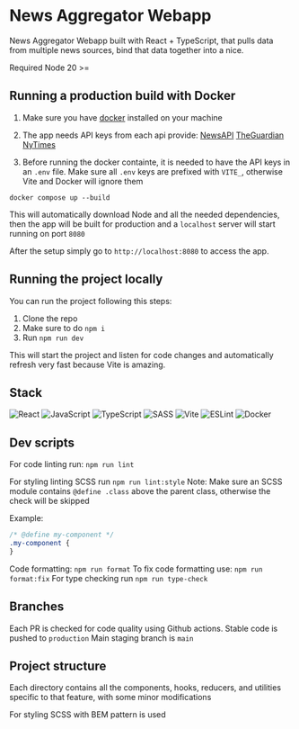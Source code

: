 # News Aggregator Webapp

News Aggregator Webapp built with React + TypeScript, that pulls data from
multiple news sources, bind that data together into a nice.

Required Node 20 >=

## Running a production build with Docker

1. Make sure you have [docker](https://docs.docker.com/) installed on your
   machine
2. The app needs API keys from each api provide:
   [NewsAPI](https://newsapi.org/docs)
   [TheGuardian](https://open-platform.theguardian.com/documentation/)
   [NyTimes](https://developer.nytimes.com/docs/articlesearch-product/1/routes/articlesearch.json/get)

3. Before running the docker containte, it is needed to have the API keys in an
   `.env` file. Make sure all `.env` keys are prefixed with `VITE_`, otherwise
   Vite and Docker will ignore them

```shell
docker compose up --build
```

This will automatically download Node and all the needed dependencies, then the
app will be built for production and a `localhost` server will start running on
port `8080`

After the setup simply go to `http://localhost:8080` to access the app.

## Running the project locally

You can run the project following this steps:

1. Clone the repo
2. Make sure to do `npm i`
3. Run `npm run dev`

This will start the project and listen for code changes and automatically
refresh very fast because Vite is amazing.

## Stack

![React](https://img.shields.io/badge/react-%2320232a.svg?style=for-the-badge&logo=react&logoColor=%2361DAFB)
![JavaScript](https://img.shields.io/badge/javascript-%23323330.svg?style=for-the-badge&logo=javascript&logoColor=%23F7DF1E)
![TypeScript](https://img.shields.io/badge/typescript-%23007ACC.svg?style=for-the-badge&logo=typescript&logoColor=white)
![SASS](https://img.shields.io/badge/SASS-hotpink.svg?style=for-the-badge&logo=SASS&logoColor=white)
![Vite](https://img.shields.io/badge/vite-%23646CFF.svg?style=for-the-badge&logo=vite&logoColor=white)
![ESLint](https://img.shields.io/badge/ESLint-4B3263?style=for-the-badge&logo=eslint&logoColor=white)
![Docker](https://img.shields.io/badge/Docker-4B3263?style=for-the-badge&logo=docker&logoColor=white)

## Dev scripts

For code linting run:
`npm run lint`

For styling linting SCSS run `npm run lint:style`
Note: Make sure an SCSS module contains `@define .class` above the parent class,
otherwise the check will be skipped

Example:

```scss
/* @define my-component */
.my-component {
}
```

Code formatting: `npm run format`
To fix code formatting use: `npm run format:fix`
For type checking run `npm run type-check`

## Branches

Each PR is checked for code quality using Github actions. Stable code is pushed
to `production` Main staging branch is `main`

## Project structure

Each directory contains all the components, hooks, reducers, and utilities
specific to that feature, with some minor modifications

For styling SCSS with BEM pattern is used
